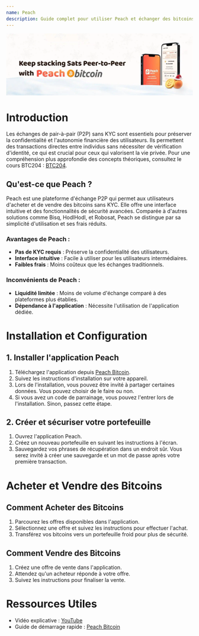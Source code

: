 ```yaml
---
name: Peach
description: Guide complet pour utiliser Peach et échanger des bitcoins en P2P
---
```


![cover](assets/cover.webp)

# Introduction

Les échanges de pair-à-pair (P2P) sans KYC sont essentiels pour préserver la confidentialité et l'autonomie financière des utilisateurs. Ils permettent des transactions directes entre individus sans nécessiter de vérification d'identité, ce qui est crucial pour ceux qui valorisent la vie privée. Pour une compréhension plus approfondie des concepts théoriques, consultez le cours BTC204 : [BTC204](https://planb.network/courses/btc204).

## Qu'est-ce que Peach ?

Peach est une plateforme d'échange P2P qui permet aux utilisateurs d'acheter et de vendre des bitcoins sans KYC. Elle offre une interface intuitive et des fonctionnalités de sécurité avancées. Comparée à d'autres solutions comme Bisq, HodlHodl, et Robosat, Peach se distingue par sa simplicité d'utilisation et ses frais réduits.

### Avantages de Peach :
- **Pas de KYC requis** : Préserve la confidentialité des utilisateurs.
- **Interface intuitive** : Facile à utiliser pour les utilisateurs intermédiaires.
- **Faibles frais** : Moins coûteux que les échanges traditionnels.

### Inconvénients de Peach :
- **Liquidité limitée** : Moins de volume d'échange comparé à des plateformes plus établies.
- **Dépendance à l'application** : Nécessite l'utilisation de l'application dédiée.

# Installation et Configuration

## 1. Installer l'application Peach

1. Téléchargez l'application depuis [Peach Bitcoin](https://peachbitcoin.com/fr/quick-start/).
2. Suivez les instructions d'installation sur votre appareil.
3. Lors de l'installation, vous pouvez être invité à partager certaines données. Vous pouvez choisir de le faire ou non.
4. Si vous avez un code de parrainage, vous pouvez l'entrer lors de l'installation. Sinon, passez cette étape.

## 2. Créer et sécuriser votre portefeuille

1. Ouvrez l'application Peach.
2. Créez un nouveau portefeuille en suivant les instructions à l'écran.
3. Sauvegardez vos phrases de récupération dans un endroit sûr. Vous serez invité à créer une sauvegarde et un mot de passe après votre première transaction.

# Acheter et Vendre des Bitcoins

## Comment Acheter des Bitcoins

1. Parcourez les offres disponibles dans l'application.
2. Sélectionnez une offre et suivez les instructions pour effectuer l'achat.
3. Transférez vos bitcoins vers un portefeuille froid pour plus de sécurité.

## Comment Vendre des Bitcoins

1. Créez une offre de vente dans l'application.
2. Attendez qu'un acheteur réponde à votre offre.
3. Suivez les instructions pour finaliser la vente.

# Ressources Utiles

- Vidéo explicative : [YouTube](https://youtu.be/ziwhv9KqVkM)
- Guide de démarrage rapide : [Peach Bitcoin](https://peachbitcoin.com/fr/quick-start/)
